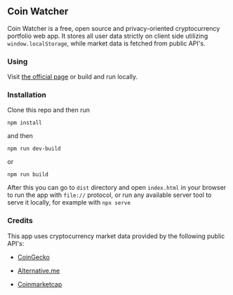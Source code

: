 ## Coin Watcher

Coin Watcher is a free, open source and privacy-oriented cryptocurrency portfolio web app.
It stores all user data strictly on client side utilizing `window.localStorage`, while market data is fetched from public API's.

### Using

Visit [the official page](https://tiramisu77.github.io/CoinWatcher/) or build and run locally.

### Installation

Clone this repo and then run

`npm install`

and then

`npm run dev-build`

or

`npm run build`

After this you can go to `dist` directory and open `index.html` in your browser to run the app with `file://` protocol, or run any available server tool to serve it locally, for example with `npx serve`

### Credits

This app uses cryptocurrency market data provided by the following public API's:

-   [CoinGecko](https://www.coingecko.com/api)

-   [Alternative.me](https://alternative.me/crypto/api/)

-   [Coinmarketcap](https://api.coinmarketcap.com)
